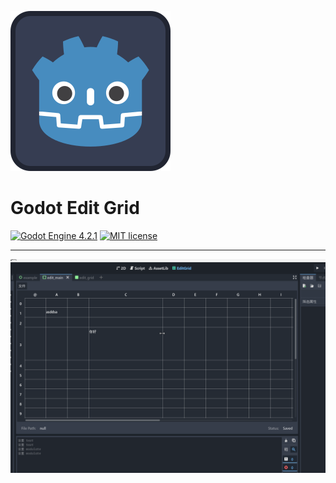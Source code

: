 ![Plugin Logo](icon.svg)

# Godot Edit Grid

[![Godot Engine 4.2.1](https://img.shields.io/badge/Godot%20Engine-4.2.1-blue)](https://godotengine.org/)
[![MIT license](https://img.shields.io/badge/license-MIT-blue.svg)](https://lbesson.mit-license.org/)


---


![界面](addons/edit_grid/assets/2024-03-17_230458.png)
